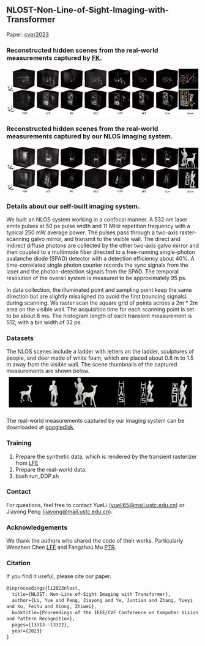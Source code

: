 ## NLOST-Non-Line-of-Sight-Imaging-with-Transformer 
Paper: [cvpr2023](https://openaccess.thecvf.com/content/CVPR2023/papers/Li_NLOST_Non-Line-of-Sight_Imaging_With_Transformer_CVPR_2023_paper.pdf)

### Reconstructed hidden scenes from the real-world measurements captured by [FK](https://github.com/computational-imaging/nlos-fk).
![fk_rw](https://github.com/Depth2World/NLOST/blob/main/images/fk_rw.png)


### Reconstructed hidden scenes from the real-world measurements captured by our NLOS imaging system.
![ours_rw](https://github.com/Depth2World/NLOST/blob/main/images/our_rw.png)


### Details about our self-built imaging system.
We built an NLOS system working in a confocal manner. A 532 nm laser emits pulses at 50 ps pulse width and 11 MHz repetition frequency with a typical 250 mW average power. The pulses pass through a two-axis raster-scanning galvo mirror, and transmit to the visible wall. The direct and indirect diffuse photons are collected by the other two-axis galvo mirror and then coupled to a multimode fiber directed to a free-running single-photon avalanche diode (SPAD) detector with a detection efficiency about 40\%. A time-correlated single photon counter records the sync signals from the laser and the photon-detection signals from the SPAD. The temporal resolution of the overall system is measured to be approximately 95 ps. 

In data collection, the illuminated point and sampling point keep the same direction but are slightly misaligned (to avoid the first bouncing signals) during scanning. We raster scan the square grid of points across a 2m * 2m area on the visible wall. The acquisition time for each scanning point is set to be about 8 ms. The histogram length of each transient measurement is 512, with a bin width of 32 ps. 

### Datasets
The NLOS scenes include a ladder with letters on the ladder, sculptures of people, and deer made of white foam, which are placed about 0.8 m to 1.5 m away from the visible wall. 
The scene thumbnails of the captured measurements are shown below.
![scene thumbnails](https://github.com/Depth2World/NLOST/blob/main/images/objects.png)

The real-world measurements captured by our imaging system can be downloaded at [googledisk](https://drive.google.com/file/d/1j5bq_JcR68yDuvRUz57yGigJM0JUawMn/view?usp=sharing).

### Training
1. Prepare the synthetic data, which is rendered by the transient rasterizer from [LFE](https://github.com/princeton-computational-imaging/NLOSFeatureEmbeddings)
2. Prepare the real-world data.
3. bash run_DDP.sh
   
### Contact 
For questions, feel free to contact YueLi (yueli65@mail.ustc.edu.cn) or Jiayong Peng (jiayong@mail.ustc.edu.cn).

### Acknowledgements
We thank the authors who shared the code of their works. Particularly
  Wenzhen Chen [LFE](https://github.com/princeton-computational-imaging/NLOSFeatureEmbeddings) and 
  Fangzhou Mu [PTR](https://github.com/fmu2/nlos3d).
### Citation
If you find it useful, please cite our paper.

    @inproceedings{li2023nlost,
      title={NLOST: Non-Line-of-Sight Imaging with Transformer},
      author={Li, Yue and Peng, Jiayong and Ye, Juntian and Zhang, Yueyi and Xu, Feihu and Xiong, Zhiwei},
      booktitle={Proceedings of the IEEE/CVF Conference on Computer Vision and Pattern Recognition},
      pages={13313--13322},
      year={2023}
    }
